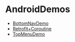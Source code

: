 # AndroidDemos

* [BottomNavDemo](BottomNav/bottom_nav.md)
* [Retrofit+Coroutine](RetrofitDemo3/RetrofitDemo.md)
* [TopMenuDemo](TopMenuDemo/Menu.md)
